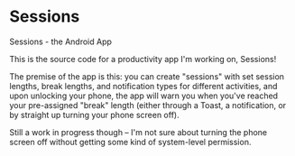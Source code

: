 # Sessions
Sessions - the Android App

This is the source code for a productivity app I'm working on, Sessions!

The premise of the app is this: you can create "sessions" with set session lengths, break lengths, and notification types for different activities, and upon unlocking your phone, the app will warn you when you've reached your pre-assigned "break" length (either through a Toast, a notification, or by straight up turning your phone screen off).

Still a work in progress though – I'm not sure about turning the phone screen off without getting some kind of system-level permission.
